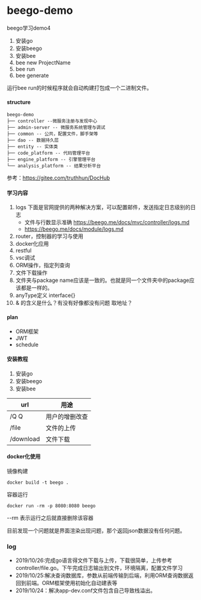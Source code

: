 # beego-demo

beego学习demo4
1.  安装go
2.  安装beego
3.  安装bee
1.  bee new ProjectName
2.  bee run 
3.  bee generate

运行bee run的时候程序就会自动构建打包成一个二进制文件。
#### structure
```
beego-demo
├── controller --微服务注册与发现中心
├── admin-server -- 微服务系统管理与调试
├── common -- 公共，配置文件，脚手架等
├── dao -- 数据持久层
├── entity -- 实体类
├── code_platform -- 代码管理平台
├── engine_platform -- 引擎管理平台
└── analysis_platform -- 结果分析平台 
```

参考：https://gitee.com/truthhun/DocHub
#### 学习内容
1. logs 下面是官网提供的两种解决方案，可以配置邮件，发送指定日志级别的日志
    * 文件与行数显示准确 https://beego.me/docs/mvc/controller/logs.md
    * https://beego.me/docs/module/logs.md 
2. router，控制器的学习与使用
3. docker化应用
4. restful
5. vsc调试
6. ORM操作，指定列查询
7. 文件下载操作
8. 文件夹与package name应该是一致的。也就是同一个文件夹中的package应该都是一样的。
9. anyType定义 interface{}
1. & 的含义是什么？有没有好像都没有问题 取地址？

#### plan
* ORM框架
* JWT
* schedule

#### 安装教程

1.  安装go
2.  安装beego
3.  安装bee

url | 用途
--|--
/Q      Q   | 用户的增删改查
/file| 文件的上传
/download|文件下载

#### docker化使用

镜像构建
```
docker build -t beego .
```
容器运行
```
docker run -rm -p 8080:8080 beego
```
--rm 表示运行之后就直接删除该容器

目前发现一个问题就是界面渲染出现问题，那个返回json数据没有任何问题。

### log

* 2019/10/26:完成go语言得文件下载与上传，下载很简单，上传参考 controller/file.go。下午完成日志输出到文件，环境隔离，配置文件学习
* 2019/10/25:解决查询数据库，参数从前端传输到后端，利用ORM查询数据返回到前端。ORM框架使用初始化自动建表等
* 2019/10/24：解决app-dev.conf文件包含自己导致栈溢出。